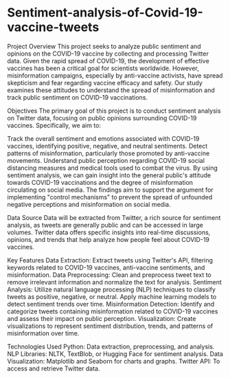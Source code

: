 # Sentiment-analysis-of-Covid-19-vaccine-tweets
Project Overview
This project seeks to analyze public sentiment and opinions on the COVID-19 vaccine by collecting and processing Twitter data. Given the rapid spread of COVID-19, the development of effective vaccines has been a critical goal for scientists worldwide. However, misinformation campaigns, especially by anti-vaccine activists, have spread skepticism and fear regarding vaccine efficacy and safety. Our study examines these attitudes to understand the spread of misinformation and track public sentiment on COVID-19 vaccinations.

Objectives
The primary goal of this project is to conduct sentiment analysis on Twitter data, focusing on public opinions surrounding COVID-19 vaccines. Specifically, we aim to:

Track the overall sentiment and emotions associated with COVID-19 vaccines, identifying positive, negative, and neutral sentiments.
Detect patterns of misinformation, particularly those promoted by anti-vaccine movements.
Understand public perception regarding COVID-19 social distancing measures and medical tools used to combat the virus.
By using sentiment analysis, we can gain insight into the general public's attitude towards COVID-19 vaccinations and the degree of misinformation circulating on social media. The findings aim to support the argument for implementing "control mechanisms" to prevent the spread of unfounded negative perceptions and misinformation on social media.

Data Source
Data will be extracted from Twitter, a rich source for sentiment analysis, as tweets are generally public and can be accessed in large volumes. Twitter data offers specific insights into real-time discussions, opinions, and trends that help analyze how people feel about COVID-19 vaccines.

Key Features
Data Extraction: Extract tweets using Twitter's API, filtering keywords related to COVID-19 vaccines, anti-vaccine sentiments, and misinformation.
Data Preprocessing: Clean and preprocess tweet text to remove irrelevant information and normalize the text for analysis.
Sentiment Analysis: Utilize natural language processing (NLP) techniques to classify tweets as positive, negative, or neutral. Apply machine learning models to detect sentiment trends over time.
Misinformation Detection: Identify and categorize tweets containing misinformation related to COVID-19 vaccines and assess their impact on public perception.
Visualization: Create visualizations to represent sentiment distribution, trends, and patterns of misinformation over time.

Technologies Used
Python: Data extraction, preprocessing, and analysis.
NLP Libraries: NLTK, TextBlob, or Hugging Face for sentiment analysis.
Data Visualization: Matplotlib and Seaborn for charts and graphs.
Twitter API: To access and retrieve Twitter data.
